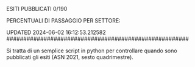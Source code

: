 ESITI PUBBLICATI 0/190 

PERCENTUALI DI PASSAGGIO PER SETTORE:

UPDATED 2024-06-02 16:12:53.212582
###################################################### 

Si tratta di un semplice script in python per controllare quando sono pubblicati gli esiti (ASN 2021, sesto quadrimestre).

